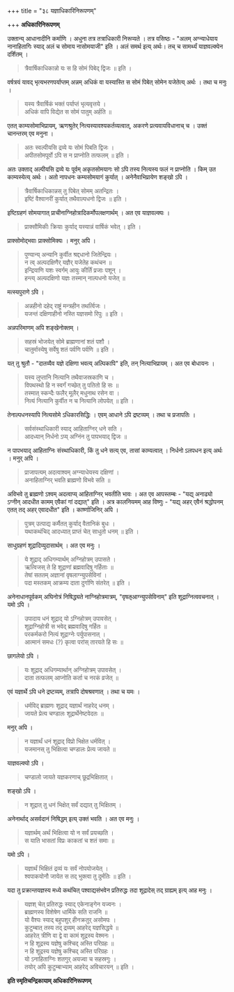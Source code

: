 +++
title = "३८ यज्ञाधिकारिनिरूपणम्"

+++
**अधिकारिनिरूपणम्**

उक्तान्य् आधानादीनि कर्माणि । अधुना तत्र तत्राधिकारी निरूप्यते । तत्र वसिष्ठः -  "अलम् अग्न्याधेयाय नानाहितागिः स्याद् अलं च सोमाय नासोमयाजी" इति । अलं समर्थ इत्य् अर्थः। तच् च सामर्थ्यं याज्ञवल्क्येन दर्शितम् ।

> त्रैवार्षिकाधिकान्नो यः स हि सोमं पिबेद् द्विजः ॥ इति ।

वर्षत्रयं यावद् भृत्यभरणपर्याप्तम् अन्नम् अधिकं वा यस्यास्ति स सोमं पिबेत् सोमेन यजेतेत्य् अर्थः । तथा च मनुः ।

> यस्य त्रैवार्षिकं भक्तं पर्याप्तं भृत्यवृत्तये ।  
> अधिकं वापि विद्येत स सोमं पातुम् अर्हति ॥

एतत् काम्यसोमाभिप्रायम्, ऋणश्रुतेर् नित्यस्यावश्यकर्तव्यत्वात्, अकरणे प्रत्यवायविधानाच् च । उक्तं चानन्तरम् एव मनुना ।

> अतः स्वल्पीयसि द्रव्ये यः सोमं पिबति द्विजः ।  
> अपीतसोमपूर्वो ऽपि स न प्राप्नोति तत्फलम् ॥ इति ।

अतः उक्ताद् अल्पीयसि द्रव्ये यः पूर्वम् अकृतसोमयागः सो ऽपि तस्य नित्यस्य फलं न प्राप्नोति । किम् उत काम्यस्येत्य् अर्थः । अतो नापधनः कम्यसोमयागं कुर्यात् । अनेनैवाभिप्रायेण शङ्खो ऽपि ।

> त्रैवार्षिकाधिकान्नस् तु पिबेत् सोमम् अतन्द्रितः ।  
> इष्टिं वैश्वानरीं कुर्यात् तथैवाल्पधनो द्विजः ॥ इति ।

इष्टिग्रहणं सोमयागात् प्राचीनाग्निहोत्रादिकर्मोपलक्षणार्थम् । अत एव याज्ञवल्क्यः ।

> प्राक्सौमिकीः क्रियाः कुर्याद् यस्यान्नं वार्षिकं भवेत् । इति ।

प्राक्सोमोद्भवाः प्राक्सोमिक्यः । मनुर् अपि ।

> पुण्यान्य् अन्यानि कुर्वीत श्रद्दधानो जितेन्द्रियः ।  
> न त्व् अल्पदक्षिणैर् यज्ञैर् यजेतेह कथंचन ॥  
> इन्द्रियाणि यशः स्वर्गम् आयुः कीर्तिं प्रजाः पशून् ।  
> हन्त्य् अल्पदक्षिणो यज्ञः तस्मान् नाल्पधनो यजेत् ॥

मत्स्यपुराणे ऽपि ।

> अन्नहीनो दहेद् राष्ट्रं मन्त्रहीन तथर्त्विजः ।  
> यजन्तं दक्षिणाहीनो नस्ति यज्ञसमो रिपुः ॥ इति ।

अन्नपरिमाणम् अपि शङ्खेनोक्तम् ।

> सहस्रं भोजयेत् सोमे ब्राह्मणानां शतं पशौ ।  
> चातुर्मास्येषु सर्वेषु शतं पर्वणि पर्वणि ॥ इति ।

यत् तु श्रुतौ -  "दातव्यैव यज्ञे दक्षिणा भवत्य् अल्पिकापि" इति, तन् नित्याभिप्रायम् । अत एव बोधायनः ।

> यस्य लुप्तानि नित्यानि तथैवाजस्रकाणि च ।  
> विपथस्थो हि न स्वर्गं गच्छेत् तु पतितो हि सः ॥  
> तस्मात् स्कन्दैः फलैर् मूलैर् मधुनाथ रसेन वा ।  
> नित्यं नित्यानि कुर्वीत न च नित्यानि लोपयेत् ॥ इति ।

तेनाल्पधनस्यापि नित्यसोमे ऽधिकारसिद्धिः । एवम् आधाने ऽपि द्रष्टव्यम् । तथा च प्रजापतिः ।

> सर्वसंस्थाधिकारी स्याद् आहिताग्निर् धने सति ।  
> आदध्यान् निर्धनो ऽप्य् अग्निंन तु पापभयाद् द्विजः ॥

न पापभयाद् आहिताग्निः संस्थाधिकारी, किं तु धने सत्य् एव, तासां काम्यत्वात् । निर्धनो ऽलपधन इत्य् अर्थः । मनुर् अपि ।

> प्राजापत्यम् अदत्वाश्वम् अग्न्याधेयस्य दक्षिणां ।  
> अनाहिताग्निर् भवति ब्राह्मणो विभवे सति ॥

अविभवे तु ब्राह्मणो ऽश्वम् अदत्वाप्य् आहिताग्निर् भवतीति भावः । अत एव आपस्तम्बः -  "यद्य् अनाढ्यो ऽग्नीन् आदधीत कामम् एवैकां गां दद्यात्" इति । अत्र कालनियमम् आह विष्णुः -  "यद्य् अहर् एवैनं श्रद्धोपनम् एतत् तद् अहर् एवादधीत" इति । कार्ष्णाजिनिर् अपि ।

> पुत्रम् उत्पाद्य कर्मैतत् कुर्याद् वैतानिकं बुधः ।  
> यथाकथंचिद् आदध्यात् प्राप्तं चेत् साधुतो धनम् ॥ इति ।

साधुग्रहणं शूद्रादिव्युदासार्थम् । अत एव मनुः ।

> ये शूद्राद् अधिगम्यार्थम् अग्निहोत्रम् उपासते ।  
> ऋत्विजस् ते हि शूद्राणां ब्रह्मवादिषु गर्हिताः ॥  
> तेषां सततम् अज्ञानां वृषलाग्न्युपसेविनां ।  
> पदा मस्तकम् आक्रम्य दाता दुर्गाणि संतरेत् ॥ इति ।

अनेनाधानपूर्वकम् अघिनोत्रं निषिद्ध्यते नाग्निहोत्रमात्रम्, "वृषऌआग्न्युपसेविनाम्" इति शूद्राग्नित्ववचनात् । यमो ऽपि ।

> उपादाय धनं शूद्राद् यो ऽग्निहोत्रम् उपावसेत् ।  
> शूद्राग्निहोत्री स भवेद् ब्रह्मवादिषु गर्हितः ॥  
> परकर्मकरो नित्यं शूद्राग्नेः पर्युपासनात् ।  
> आत्मानं समधः (?) कृत्वा परांस् तारयते हि सः ॥

छागलेयो ऽपि ।

> यः शूद्राद् अधिगम्यार्थान् अग्निहोत्रम् उपावसेत् ।  
> दाता तत्फलम् आप्नोति कर्ता च नरकं व्रजेत् ॥

एवं यज्ञार्थे ऽपि धने द्रष्टव्यम्, तत्रापि दोषश्रवणात् । तथा च यमः ।

> धर्मविद् ब्राह्मणः शूद्राद् यज्ञार्थं नाहरेद् धनम् ।  
> जायते प्रेत्य चण्डालः शूद्रार्थेनेष्टवेदतः ॥

मनुर् अपि ।

> न यज्ञार्थं धनं शूद्राद् विप्रो भिक्षेत धर्मवित् ।  
> यजमानस् तु भिक्षित्वा चण्डालः प्रेत्य जायते ॥

याज्ञवल्क्यो ऽपि ।

> चण्डालो जायते यज्ञकरणाच् छूद्रभिक्षितात् ।

शङ्खो ऽपि ।

> न शूद्रात् तु धनं भिक्षेत् सर्वं दद्यात् तु भिक्षितम् ।

अनेनार्थाद् असर्वदानं निषिद्धम् इत्य् उक्तं भवति । अत एव मनुः ।

> यज्ञार्थम् अर्थं भिक्षित्वा यो न सर्वं प्रयच्छति ।  
> स याति भासतां विप्रः काकतां च शतं समाः ॥

यमो ऽपि ।

> यज्ञार्थं भिक्षितं द्रव्यं यः सर्वं नोपयोजयेत् ।  
> श्वपाकयोनौ जायेत स तद् भुक्त्वा तु दुर्मतिः ॥ इति ।

यदा तु प्रक्रान्तयज्ञस्य मध्ये कथंचित् पश्वाद्यसंभवेन प्रतिरुद्धः तदा शूद्रादेस् तद् ग्राह्यम् इत्य् आह मनुः ।

> यज्ञश् चेत् प्रतिरुद्धः स्याद् एकेनाङ्गेन यज्वनः ।  
> ब्राह्मणस्य विशेषेण धार्मिके सति राजनि ॥  
> यो वैश्यः स्याद् बहुपशुर् हीनक्रतुर् असोमपः ।  
> कुटुम्बात् तस्य तद् द्रव्यम् आहरेद् यज्ञसिद्धये ॥  
> आहरेत् त्रीणि वा द्वे वा कामं शूद्रस्य वेश्मनः ।  
> न हि शूद्रस्य यज्ञेषु कश्चिद् अस्ति परिग्रहः ॥  
> न हि शूद्रस्य यज्ञेषु कश्चिद् अस्ति परिग्रहः ।  
> यो ऽनाहिताग्निः शतगुर् अयज्वा च सहस्रगुः ।  
> तयोर् अपि कुटुम्बाभ्याम् आहरेद् अविचारयन् ॥ इति ।

**इति स्मृतिचन्द्रिकायाम् अधिकारिनिरूपणम्**
